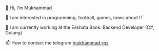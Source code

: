 👋 Hi, I'm Mukhammad

👀 I am interested in programming, football, games, news about IT

🌱 I am currently working at the Eskhata Bank. Backend Developer (C#, Golang)

📫 How to contact me telegram [mukhammad-mz](https://t.me/Mukhammad_mz1)
<!---
mukhammad-mz/mukhammad-mz is a ✨ special ✨ repository because its `README.md` (this file) appears on your GitHub profile.
You can click the Preview link to take a look at your changes.
--->
